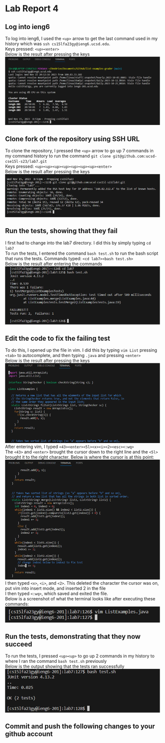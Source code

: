 # Lab Report 4
## Log into ieng6
To log into ieng6, I used the ```<up>``` arrow to get the last command used in my history which was ```ssh cs15lfa23gy@ieng6.ucsd.edu```.<br>
Keys pressed: ```<up><enter>``` <br>
Below is the result after pressing the keys <br>
![login](/images/login.png) <br>
## Clone fork of the repository using SSH URL
To clone the repository, I pressed the ```<up>``` arrow to go up 7 commands in my command history to run the command ```git clone git@github.com:ucsd-cse15l-s23/lab7.git```<br>
Keys pressed: ```<up><up><up><up><up><up><up><enter>``` <br>
Below is the result after pressing the keys <br>
![clone](/images/clone.png) <br>
## Run the tests, showing that they fail
I first had to change into the lab7 directory. I did this by simply typing ```cd lab7``` <br>
To run the tests, I entered the command ```bash test.sh``` to run the bash script that runs the tests. 
Commands typed: ```<cd lab7><bash test.sh>``` <br>
Below is the result after entering the commands <br>
![run](/images/run.png) <br>
## Edit the code to fix the failing test
To do this, I opened up the file in vim. I did this by typing ```vim List``` pressing ```<tab>``` to autocomplete, and then typing ```.java``` and pressing ```<enter>```<br> 
Below is the result after pressing the keys <br>
![vim](/images/vim.png) <br>
After entering vim, I typed ```<43><enter><5l><x><i><2><esc><:wq>```<br>
The ```<43>``` and ```<enter>``` brought the cursor down to the right line and the ```<5l>``` brought it to the right character. Below is where the cursor is at this point: <br>
![char](/images/char.png) <br>
I then typed ```<x>```, ```<i>```, and ```<2>```. This deleted the character the cursor was on, put vim into insert mode, and inserted 2 in the file <br>
I then typed ```<:wq>```, which saved and exited the file. <br>
Below is a screenshot of what the terminal looks like after executing these commands: <br>
![term](/images/term.png) <br>
## Run the tests, demonstrating that they now succeed
To run the tests, I pressed ```<up><up>``` to go up 2 commands in my history to where I ran the command ```bash test.sh``` previously <br>
Below is the output showing that the tests ran successfully <br>
![success](/images/success.png) <br>
## Commit and push the following changes to your github account
